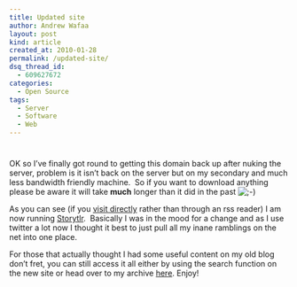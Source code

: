 ```yaml
---
title: Updated site
author: Andrew Wafaa
layout: post
kind: article
created_at: 2010-01-28
permalink: /updated-site/
dsq_thread_id:
  - 609627672
categories:
  - Open Source
tags:
  - Server
  - Software
  - Web
---
```

# 

OK so I’ve finally got round to getting this domain back up after nuking the server, problem is it isn’t back on the server but on my secondary and much less bandwidth friendly machine.  So if you want to download anything please be aware it will take **much** longer than it did in the past ![;-)][1] 

 [1]: http://andrew.wafaa.eu/blog/wp-includes/images/smilies/icon_wink.gif

As you can see (if you [visit directly][2] rather than through an rss reader) I am now running [Storytlr][3].  Basically I was in the mood for a change and as I use twitter a lot now I thought it best to just pull all my inane ramblings on the net into one place.

 [2]: http://www.wafaa.eu/ "European Wafaa"
 [3]: http://storytlr.googlecode.com/ "Storytlr's home page"

For those that actually thought I had some useful content on my old blog don’t fret, you can still access it all either by using the search function on the new site or head over to my archive [here][4]. Enjoy!

 [4]: http://archive.wafaa.eu/ "My archive of my old blog"
